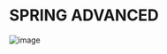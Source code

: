 # SPRING ADVANCED
![image](https://github.com/user-attachments/assets/e7f4e114-d92a-4d0d-9941-9d6821ea1263)
